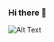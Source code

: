 ### Hi there 👋

![Alt Text](https://repository-images.githubusercontent.com/346754927/4cace980-825a-11eb-9b83-f63f8612ea84)
